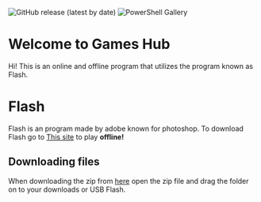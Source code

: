 ![GitHub release (latest by date)](https://img.shields.io/github/v/release/Trinculo54/Games-hub?style=for-the-badge) ![PowerShell Gallery](https://img.shields.io/static/v1?label=platform&message=WINDOWS%20|%20LINUX%20|%20CHROMEBOOK%20|%20MACOS&color=blue&style=for-the-badge)

# Welcome to Games Hub

Hi! This is an online and offline program that utilizes the program known as Flash.


# Flash

Flash is an program made by adobe known for photoshop. To download Flash go to [This site](https://get.adobe.com/flashplayer/npapiosx/) to play **offline!**

## Downloading files
When downloading the zip from [here](https://trinculo54.github.io/Games-hub/Offline/Offline.zip)  open the zip file and drag the folder on to your downloads or USB Flash.
